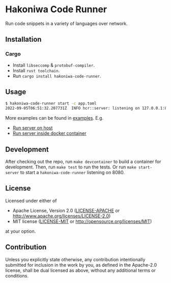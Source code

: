 # Hakoniwa Code Runner

Run code snippets in a variety of languages over network.


## Installation

### Cargo

* Install `libseccomp` & `protobuf-compiler`.
* Install `rust toolchain`.
* Run `cargo install hakoniwa-code-runner`.


## Usage

```sh
$ hakoniwa-code-runner start -c app.toml
2022-09-05T06:51:32.207731Z  INFO hcr::server: listening on 127.0.0.1:8080
```

More examples can be found in [examples](./examples/). E.g.

* [Run server on host](./examples/run-server-on-host/)
* [Run server inside docker container](./examples/run-server-inside-docker-container/)


## Development

After checking out the repo, run `make devcontainer` to build a container for
development. Then, run `make test` to run the tests. Or run `make start-server`
to start a `hakoniwa-code-runner` listening on 8080.


## License

Licensed under either of

* Apache License, Version 2.0 ([LICENSE-APACHE](LICENSE-APACHE) or http://www.apache.org/licenses/LICENSE-2.0)
* MIT license ([LICENSE-MIT](LICENSE-MIT) or http://opensource.org/licenses/MIT)

at your option.


## Contribution

Unless you explicitly state otherwise, any contribution intentionally submitted
for inclusion in the work by you, as defined in the Apache-2.0 license, shall be
dual licensed as above, without any additional terms or conditions.

